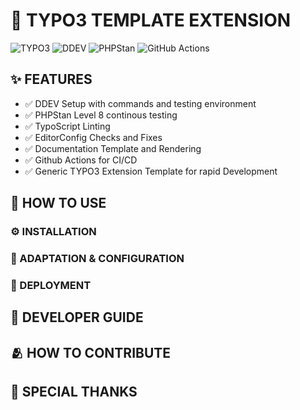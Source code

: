 # 📜 TYPO3 TEMPLATE EXTENSION

![TYPO3](https://img.shields.io/static/v1?style=for-the-badge&message=V12&color=FF8700&logo=TYPO3&logoColor=white&label=TYPO3)
![DDEV](https://img.shields.io/badge/ready-2CA5E0?style=for-the-badge&logo=docker&logoColor=white&label=DDEV)
![PHPStan](http://img.shields.io/badge/PHPStan-777BB4?style=for-the-badge&logo=php&logoColor=white&label=Level%208)
![GitHub Actions](https://img.shields.io/badge/CI/CD-282a2e?style=for-the-badge&logo=githubactions&logoColor=367cfe&label=Github%20Actions)

## ✨ FEATURES

- ✅ DDEV Setup with commands and testing environment
- ✅ PHPStan Level 8 continous testing
- ✅ TypoScript Linting
- ✅ EditorConfig Checks and Fixes
- ✅ Documentation Template and Rendering
- ✅ Github Actions for CI/CD
- ✅ Generic TYPO3 Extension Template for rapid Development

## 🔧 HOW TO USE

### ⚙️ INSTALLATION

### 🧪 ADAPTATION & CONFIGURATION

### 🚀 DEPLOYMENT

## 🔮 DEVELOPER GUIDE

## 🫂 HOW TO CONTRIBUTE

## 🧡 SPECIAL THANKS